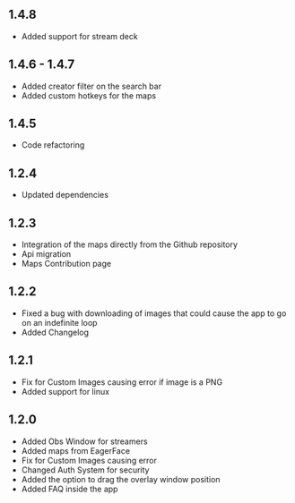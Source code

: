 ## 1.4.8
- Added support for stream deck

## 1.4.6 - 1.4.7
- Added creator filter on the search bar
- Added custom hotkeys for the maps

## 1.4.5
- Code refactoring

## 1.2.4
- Updated dependencies

## 1.2.3
- Integration of the maps directly from the Github repository
- Api migration
- Maps Contribution page

## 1.2.2
- Fixed a bug with downloading of images that could cause the app to go on an indefinite loop
- Added Changelog

## 1.2.1 
- Fix for Custom Images causing error if image is a PNG
- Added support for linux

## 1.2.0
- Added Obs Window for streamers 
- Added maps from EagerFace 
- Fix for Custom Images causing error 
- Changed Auth System for security 
- Added the option to drag the overlay window position 
- Added FAQ inside the app
